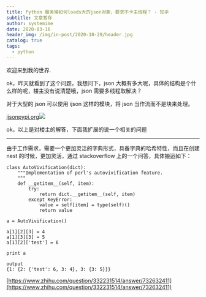 ```yaml
---
title: Python 服务端如何loads大的json对象，要求不卡主线程？ - 知乎
subtitle: 文章暂存
author: systemime
date: 2020-03-16
header_img: /img/in-post/2020-10-29/header.jpg
catalog: true
tags:
  - python
---
```


欢迎来到我的世界.

<!-- more -->

ok，昨天就看到了这个问题，我想问下，json 大概有多大呢，具体的结构是个什么样的呢，楼主没有说清楚哦，json 需要多线程取解决？

对于大型的 json 可以使用 ijson 这样的模块，将 json 当作流而不是块来处理。

[ijson​pypi.org![](https://pic1.zhimg.com/v2-a9769da02536e85b74b5c7edf64a37b4_ipico.jpg)
](https://link.zhihu.com/?target=https%3A//pypi.org/project/ijson/)

ok，以上是对楼主的解答，下面我扩展的说一个相关的问题

* * *

由于工作需求，需要一个更加灵活的字典形式，具备字典的哈希特性，而且在创建 nest 的时候，更加灵活，通过 stackoverflow 上的一个问答，具体搬运如下：

```python3
class AutoVivification(dict):
    """Implementation of perl's autovivification feature.
    """
    def __getitem__(self, item):
        try:
            return dict.__getitem__(self, item)
        except KeyError:
            value = self[item] = type(self)()
            return value

a = AutoVivification()

a[1][2][3] = 4
a[1][3][3] = 5
a[1][2]['test'] = 6

print a

output
{1: {2: {'test': 6, 3: 4}, 3: {3: 5}}}
```

 [https://www.zhihu.com/question/332231514/answer/732632411](https://www.zhihu.com/question/332231514/answer/732632411)
